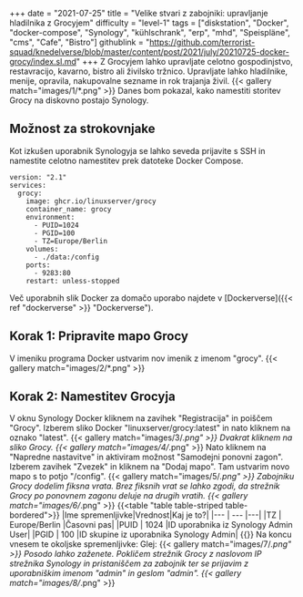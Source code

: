 +++
date = "2021-07-25"
title = "Velike stvari z zabojniki: upravljanje hladilnika z Grocyjem"
difficulty = "level-1"
tags = ["diskstation", "Docker", "docker-compose", "Synology", "kühlschrank", "erp", "mhd", "Speispläne", "cms", "Cafe", "Bistro"]
githublink = "https://github.com/terrorist-squad/knedelverse/blob/master/content/post/2021/july/20210725-docker-grocy/index.sl.md"
+++
Z Grocyjem lahko upravljate celotno gospodinjstvo, restavracijo, kavarno, bistro ali živilsko tržnico. Upravljate lahko hladilnike, menije, opravila, nakupovalne sezname in rok trajanja živil.
{{< gallery match="images/1/*.png" >}}
Danes bom pokazal, kako namestiti storitev Grocy na diskovno postajo Synology.
## Možnost za strokovnjake
Kot izkušen uporabnik Synologyja se lahko seveda prijavite s SSH in namestite celotno namestitev prek datoteke Docker Compose.
```
version: "2.1"
services:
  grocy:
    image: ghcr.io/linuxserver/grocy
    container_name: grocy
    environment:
      - PUID=1024
      - PGID=100
      - TZ=Europe/Berlin
    volumes:
      - ./data:/config
    ports:
      - 9283:80
    restart: unless-stopped

```
Več uporabnih slik Docker za domačo uporabo najdete v [Dockerverse]({{< ref "dockerverse" >}} "Dockerverse").
## Korak 1: Pripravite mapo Grocy
V imeniku programa Docker ustvarim nov imenik z imenom "grocy".
{{< gallery match="images/2/*.png" >}}

## Korak 2: Namestitev Grocyja
V oknu Synology Docker kliknem na zavihek "Registracija" in poiščem "Grocy". Izberem sliko Docker "linuxserver/grocy:latest" in nato kliknem na oznako "latest".
{{< gallery match="images/3/*.png" >}}
Dvakrat kliknem na sliko Grocy.
{{< gallery match="images/4/*.png" >}}
Nato kliknem na "Napredne nastavitve" in aktiviram možnost "Samodejni ponovni zagon". Izberem zavihek "Zvezek" in kliknem na "Dodaj mapo". Tam ustvarim novo mapo s to potjo "/config".
{{< gallery match="images/5/*.png" >}}
Zabojniku Grocy dodelim fiksna vrata. Brez fiksnih vrat se lahko zgodi, da strežnik Grocy po ponovnem zagonu deluje na drugih vratih.
{{< gallery match="images/6/*.png" >}}
{{<table "table table-striped table-bordered">}}
|Ime spremenljivke|Vrednost|Kaj je to?|
|--- | --- |---|
|TZ | Europe/Berlin |Časovni pas|
|PUID | 1024 |ID uporabnika iz Synology Admin User|
|PGID |	100 |ID skupine iz uporabnika Synology Admin|
{{</table>}}
Na koncu vnesem te okoljske spremenljivke: Glej:
{{< gallery match="images/7/*.png" >}}
Posodo lahko zaženete. Pokličem strežnik Grocy z naslovom IP strežnika Synology in pristaniščem za zabojnik ter se prijavim z uporabniškim imenom "admin" in geslom "admin".
{{< gallery match="images/8/*.png" >}}
